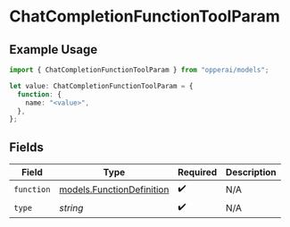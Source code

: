 # ChatCompletionFunctionToolParam

## Example Usage

```typescript
import { ChatCompletionFunctionToolParam } from "opperai/models";

let value: ChatCompletionFunctionToolParam = {
  function: {
    name: "<value>",
  },
};
```

## Fields

| Field                                                        | Type                                                         | Required                                                     | Description                                                  |
| ------------------------------------------------------------ | ------------------------------------------------------------ | ------------------------------------------------------------ | ------------------------------------------------------------ |
| `function`                                                   | [models.FunctionDefinition](../models/functiondefinition.md) | :heavy_check_mark:                                           | N/A                                                          |
| `type`                                                       | *string*                                                     | :heavy_check_mark:                                           | N/A                                                          |
